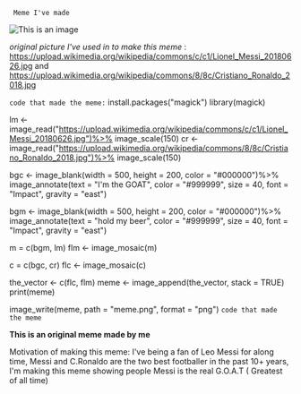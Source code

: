 ``` Meme I've made``` 

![This is an image](https://github.com/MarvinXu123/Stats220/blob/main/meme.png)

*original picture I've used in to make this meme* : https://upload.wikimedia.org/wikipedia/commons/c/c1/Lionel_Messi_20180626.jpg and https://upload.wikimedia.org/wikipedia/commons/8/8c/Cristiano_Ronaldo_2018.jpg

```code that made the meme:```
install.packages("magick")
library(magick)

lm <- image_read("https://upload.wikimedia.org/wikipedia/commons/c/c1/Lionel_Messi_20180626.jpg")%>%
  image_scale(150)
cr <- image_read("https://upload.wikimedia.org/wikipedia/commons/8/8c/Cristiano_Ronaldo_2018.jpg")%>%
  image_scale(150)


bgc <- image_blank(width = 500, 
                   height = 200, 
                   color = "#000000")%>%
  image_annotate(text = "I'm the GOAT",
                 color = "#999999",
                 size = 40,
                 font = "Impact",
                 gravity = "east")

bgm <- image_blank(width = 500, 
                   height = 200, 
                   color = "#000000")%>%
  image_annotate(text = "hold my beer",
                 color = "#999999",
                 size = 40,
                 font = "Impact",
                 gravity = "east")

m = c(bgm, lm)
flm <- image_mosaic(m)

c = c(bgc, cr)
flc <- image_mosaic(c)

the_vector <- c(flc, flm)
meme <- image_append(the_vector, stack = TRUE)
print(meme)

image_write(meme, path = "meme.png", format = "png")
```code that made the meme```


**This is an original meme made by me**

Motivation of making this meme: I've being a fan of Leo Messi for along time, Messi and C.Ronaldo are the two best footballer in the past 10+ years, I'm making this meme showing people Messi is the real G.O.A.T ( Greatest of all time)
